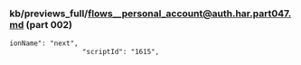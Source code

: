 ### kb/previews_full/flows__personal_account@auth.har.part047.md (part 002)

```md
ionName": "next",
                  "scriptId": "1615",
```

```
